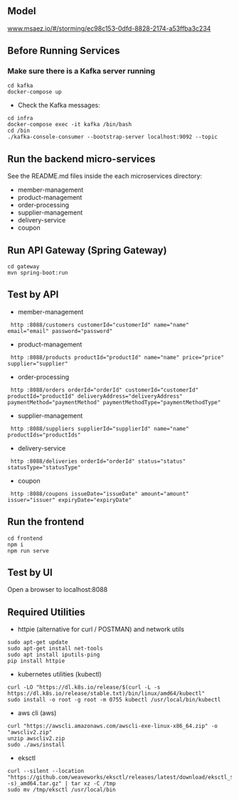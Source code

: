 # 

## Model
www.msaez.io/#/storming/ec98c153-0dfd-8828-2174-a53ffba3c234

## Before Running Services
### Make sure there is a Kafka server running
```
cd kafka
docker-compose up
```
- Check the Kafka messages:
```
cd infra
docker-compose exec -it kafka /bin/bash
cd /bin
./kafka-console-consumer --bootstrap-server localhost:9092 --topic
```

## Run the backend micro-services
See the README.md files inside the each microservices directory:

- member-management
- product-management
- order-processing
- supplier-management
- delivery-service
- coupon


## Run API Gateway (Spring Gateway)
```
cd gateway
mvn spring-boot:run
```

## Test by API
- member-management
```
 http :8088/customers customerId="customerId" name="name" email="email" password="password" 
```
- product-management
```
 http :8088/products productId="productId" name="name" price="price" supplier="supplier" 
```
- order-processing
```
 http :8088/orders orderId="orderId" customerId="customerId" productId="productId" deliveryAddress="deliveryAddress" paymentMethod="paymentMethod" paymentMethodType="paymentMethodType" 
```
- supplier-management
```
 http :8088/suppliers supplierId="supplierId" name="name" productIds="productIds" 
```
- delivery-service
```
 http :8088/deliveries orderId="orderId" status="status" statusType="statusType" 
```
- coupon
```
 http :8088/coupons issueDate="issueDate" amount="amount" issuer="issuer" expiryDate="expiryDate" 
```


## Run the frontend
```
cd frontend
npm i
npm run serve
```

## Test by UI
Open a browser to localhost:8088

## Required Utilities

- httpie (alternative for curl / POSTMAN) and network utils
```
sudo apt-get update
sudo apt-get install net-tools
sudo apt install iputils-ping
pip install httpie
```

- kubernetes utilities (kubectl)
```
curl -LO "https://dl.k8s.io/release/$(curl -L -s https://dl.k8s.io/release/stable.txt)/bin/linux/amd64/kubectl"
sudo install -o root -g root -m 0755 kubectl /usr/local/bin/kubectl
```

- aws cli (aws)
```
curl "https://awscli.amazonaws.com/awscli-exe-linux-x86_64.zip" -o "awscliv2.zip"
unzip awscliv2.zip
sudo ./aws/install
```

- eksctl 
```
curl --silent --location "https://github.com/weaveworks/eksctl/releases/latest/download/eksctl_$(uname -s)_amd64.tar.gz" | tar xz -C /tmp
sudo mv /tmp/eksctl /usr/local/bin
```

